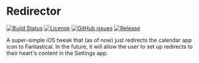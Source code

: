 # Redirector

[![Build Status](https://travis-ci.org/Aehmlo/redirector.svg)](https://travis-ci.org/Aehmlo/redirector) [![License](https://img.shields.io/github/license/aehmlo/redirector.svg)]() [![GitHub issues](https://img.shields.io/github/issues/aehmlo/redirector.svg)]() [![Release](https://img.shields.io/github/release/aehmlo/redirector.svg)]()

A super-simple iOS tweak that (as of now) just redirects the calendar app icon to Fantastical. In the future, it will allow the user to set up redirects to their heart's content in the Settings app.
